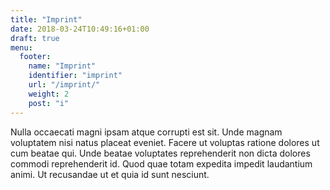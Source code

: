 ```yaml
---
title: "Imprint"
date: 2018-03-24T10:49:16+01:00
draft: true
menu:
  footer:
    name: "Imprint"
    identifier: "imprint"
    url: "/imprint/"
    weight: 2
    post: "i"
---
```


Nulla occaecati magni ipsam atque corrupti est sit. Unde magnam voluptatem nisi natus placeat eveniet. Facere ut voluptas ratione dolores ut cum beatae qui. Unde beatae voluptates reprehenderit non dicta dolores commodi reprehenderit id. Quod quae totam expedita impedit laudantium animi. Ut recusandae ut et quia id sunt nesciunt.